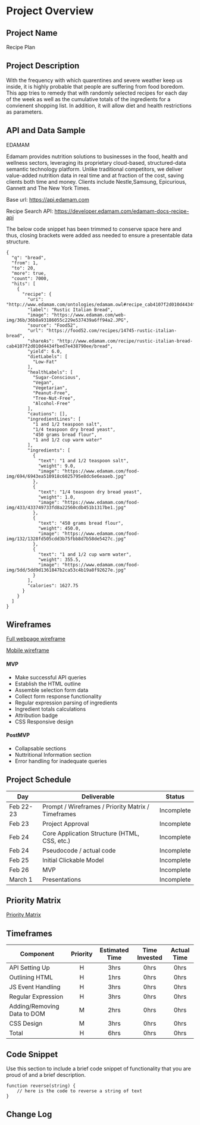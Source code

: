 # Project Overview

## Project Name

Recipe Plan

## Project Description

With the frequency with which quarentines and severe weather keep us inside, it is highly probable that people are suffering from food boredom. This app tries to remedy that with randomly selected recipes for each day of the week as well as the cumulative totals of the ingredients for a convienent shopping list. In addition, it will allow diet and health restrictions as parameters.  

## API and Data Sample

EDAMAM

Edamam provides nutrition solutions to businesses in the food, health and wellness sectors, leveraging its proprietary cloud-based, structured-data semantic technology platform. Unlike traditional competitors, we deliver value-added nutrition data in real time and at fraction of the cost, saving clients both time and money. Clients include Nestle,Samsung, Epicurious, Gannett and The New York Times.

Base url: https://api.edamam.com

Recipe Search API: https://developer.edamam.com/edamam-docs-recipe-api

The below code snippet has been trimmed to conserve space here and thus, closing brackets were added ass needed to ensure a presentable data structure.
```
{
  "q": "bread",
  "from": 1,
  "to": 20,
  "more": true,
  "count": 7000,
  "hits": [
    {
      "recipe": {
        "uri": "http://www.edamam.com/ontologies/edamam.owl#recipe_cab4107f2d010d4434fbed7e438790ee",
        "label": "Rustic Italian Bread",
        "image": "https://www.edamam.com/web-img/36b/36b8a93186055c229e537439a6ff94a2.JPG",
        "source": "Food52",
        "url": "https://food52.com/recipes/14745-rustic-italian-bread",
        "shareAs": "http://www.edamam.com/recipe/rustic-italian-bread-cab4107f2d010d4434fbed7e438790ee/bread",
        "yield": 6.0,
        "dietLabels": [
          "Low-Fat"
        ],
        "healthLabels": [
          "Sugar-Conscious",
          "Vegan",
          "Vegetarian",
          "Peanut-Free",
          "Tree-Nut-Free",
          "Alcohol-Free"
        ],
        "cautions": [],
        "ingredientLines": [
          "1 and 1/2 teaspoon salt",
          "1/4 teaspoon dry bread yeast",
          "450 grams bread flour",
          "1 and 1/2 cup warm water"
        ],
        "ingredients": [
          {
            "text": "1 and 1/2 teaspoon salt",
            "weight": 9.0,
            "image": "https://www.edamam.com/food-img/694/6943ea510918c6025795e8dc6e6eaaeb.jpg"
          },
          {
            "text": "1/4 teaspoon dry bread yeast",
            "weight": 1.0,
            "image": "https://www.edamam.com/food-img/433/433749733fd8a22560cdb451b1317be1.jpg"
          },
          {
            "text": "450 grams bread flour",
            "weight": 450.0,
            "image": "https://www.edamam.com/food-img/132/1328fd505cdd3b75fbb8d7b58de5427c.jpg"
          },
          {
            "text": "1 and 1/2 cup warm water",
            "weight": 355.5,
            "image": "https://www.edamam.com/food-img/5dd/5dd9d1361847b2ca53c4b19a8f92627e.jpg"
          }
        ],
        "calories": 1627.75
      }
    }
  ]
}
```

## Wireframes

[Full webpage wireframe](./images/full_wireframe.png)

[Mobile wireframe](./images/mobile_wireframe.png)

#### MVP

- Make successful API queries
- Establish the HTML outline
- Assemble selection form data
- Collect form response functionality
- Regular expression parsing of ingredients
- Ingredient totals calculations 
- Attribution badge
- CSS Responsive design

#### PostMVP

- Collapsable sections
- Nuttritional Information section
- Error handling for inadequate queries


## Project Schedule

|  Day | Deliverable | Status
|---|---| ---|
|Feb 22-23| Prompt / Wireframes / Priority Matrix / Timeframes | Incomplete
|Feb 23| Project Approval | Incomplete
|Feb 24| Core Application Structure (HTML, CSS, etc.) | Incomplete
|Feb 24| Pseudocode / actual code | Incomplete
|Feb 25| Initial Clickable Model  | Incomplete
|Feb 26| MVP | Incomplete
|March 1| Presentations | Incomplete

## Priority Matrix

[Priority Matrix](./images/priority_matrix.png)

## Timeframes

| Component | Priority | Estimated Time | Time Invested | Actual Time |
| --- | :---: |  :---: | :---: | :---: |
| API Setting Up | H | 3hrs| 0hrs | 0hrs |
| Outlining HTML | H | 1hrs| 0hrs | 0hrs |
| JS Event Handling | H | 3hrs | 0hrs| 0hrs |
| Regular Expression | H | 3hrs | 0hrs | 0hrs |
| Adding/Removing Data to DOM | M | 2hrs | 0hrs | 0hrs |
| CSS Design | M | 3hrs | 0hrs | 0hrs |
| Total | H | 6hrs| 0hrs | 0hrs |

## Code Snippet

Use this section to include a brief code snippet of functionality that you are proud of and a brief description.  

```
function reverse(string) {
	// here is the code to reverse a string of text
}
```

## Change Log


